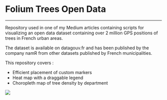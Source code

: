 # Folium Trees Open Data
---
Repository used in one of my Medium articles containing scripts for visualizing an open data dataset containing over 2 million GPS positions of trees in French urban areas.

The dataset is available on datagouv.fr and has been published by the company namR from other datasets published by French municipalities.

This repository covers : 
- Efficient placement of custom markers
- Heat map with a draggable legend
- Choropleth map of tree density by department

<img src="viz/markers.gif"/>

